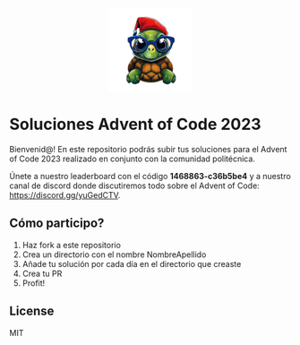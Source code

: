 <p align="center">
  <img src="assets/turtle.png" alt="turtle" width="150" />
</p>

# Soluciones Advent of Code 2023

Bienvenid@! En este repositorio podrás subir tus soluciones para el Advent of
Code 2023 realizado en conjunto con la comunidad politécnica.

Únete a nuestro leaderboard con el código **1468863-c36b5be4** y a nuestro
canal de discord donde discutiremos todo sobre el Advent of Code:
https://discord.gg/yuGedCTV.

## Cómo participo?

1. Haz fork a este repositorio
2. Crea un directorio con el nombre NombreApellido
3. Añade tu solución por cada día en el directorio que creaste
4. Crea tu PR
5. Profit!

## License

MIT

